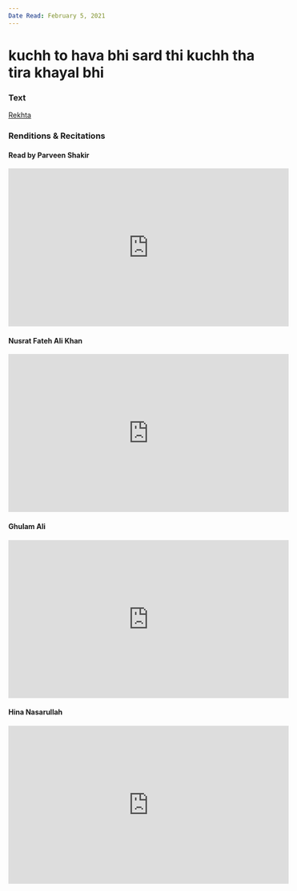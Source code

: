 ```yaml
---
Date Read: February 5, 2021
---
```


# kuchh to hava bhi sard thi kuchh tha tira khayal bhi

### Text
[Rekhta](https://www.rekhta.org/ghazals/kuchh-to-havaa-bhii-sard-thii-kuchh-thaa-tiraa-khayaal-bhii-parveen-shakir-ghazals?lang=ur)

### Renditions & Recitations

#### Read by Parveen Shakir

<iframe width="560" height="315" src="https://www.youtube.com/embed/jnzwTp0BSKg" title="YouTube video player" frameborder="0" allow="accelerometer; autoplay; clipboard-write; encrypted-media; gyroscope; picture-in-picture" allowfullscreen></iframe>

#### Nusrat Fateh Ali Khan

<iframe width="560" height="315" src="https://www.youtube.com/embed/dyzAiH5ihZE" title="YouTube video player" frameborder="0" allow="accelerometer; autoplay; clipboard-write; encrypted-media; gyroscope; picture-in-picture" allowfullscreen></iframe>

#### Ghulam Ali

<iframe width="560" height="315" src="https://www.youtube.com/embed/-uXcNTEVbdY" title="YouTube video player" frameborder="0" allow="accelerometer; autoplay; clipboard-write; encrypted-media; gyroscope; picture-in-picture" allowfullscreen></iframe>

#### Hina Nasarullah

<iframe width="560" height="315" src="https://www.youtube.com/embed/XtwsqYZNb-s" title="YouTube video player" frameborder="0" allow="accelerometer; autoplay; clipboard-write; encrypted-media; gyroscope; picture-in-picture" allowfullscreen></iframe>

